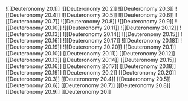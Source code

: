 ![[Deuteronomy 20.1]]
![[Deuteronomy 20.2]]
![[Deuteronomy 20.3]]
![[Deuteronomy 20.4]]
![[Deuteronomy 20.5]]
![[Deuteronomy 20.6]]
![[Deuteronomy 20.7]]
![[Deuteronomy 20.8]]
![[Deuteronomy 20.9]]
![[Deuteronomy 20.10]]
![[Deuteronomy 20.11]]
![[Deuteronomy 20.12]]
![[Deuteronomy 20.13]]
![[Deuteronomy 20.14]]
![[Deuteronomy 20.15]]
![[Deuteronomy 20.16]]
![[Deuteronomy 20.17]]
![[Deuteronomy 20.18]]
![[Deuteronomy 20.19]]
![[Deuteronomy 20.20]]
[[Deuteronomy 20.1]]
[[Deuteronomy 20.10]]
[[Deuteronomy 20.11]]
[[Deuteronomy 20.12]]
[[Deuteronomy 20.13]]
[[Deuteronomy 20.14]]
[[Deuteronomy 20.15]]
[[Deuteronomy 20.16]]
[[Deuteronomy 20.17]]
[[Deuteronomy 20.18]]
[[Deuteronomy 20.19]]
[[Deuteronomy 20.2]]
[[Deuteronomy 20.20]]
[[Deuteronomy 20.3]]
[[Deuteronomy 20.4]]
[[Deuteronomy 20.5]]
[[Deuteronomy 20.6]]
[[Deuteronomy 20.7]]
[[Deuteronomy 20.8]]
[[Deuteronomy 20.9]]
[[Deuteronomy 20]]
